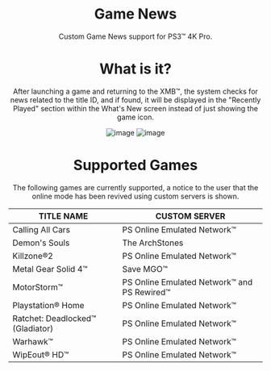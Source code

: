 <div align="center"> 

# Game News
Custom Game News support for PS3™ 4K Pro.

# What is it?
After launching a game and returning to the XMB™, the system checks for news related to the title ID, and if found, it will be displayed in the "Recently Played" section within the What's New screen instead of just showing the game icon. 

![image](https://user-images.githubusercontent.com/74815634/149490572-b8fe2147-1404-4c48-b03d-b4d475211b0d.png)
![image](https://user-images.githubusercontent.com/74815634/149490559-8080500a-d157-4e70-be87-73976033913f.png)

# Supported Games
The following games are currently supported, a notice to the user that the online mode has been revived using custom servers is shown.
  
| TITLE NAME | CUSTOM SERVER
|-----------| --------------
| Calling All Cars | PS Online Emulated Network™ 
| Demon's Souls | The ArchStones
| Killzone®2 | PS Online Emulated Network™
| Metal Gear Solid 4™ | Save MGO™
| MotorStorm™ | PS Online Emulated Network™ and PS Rewired™
| Playstation® Home | PS Online Emulated Network™
| Ratchet: Deadlocked™ (Gladiator) | PS Online Emulated Network™
| Warhawk™ | PS Online Emulated Network™
| WipEout® HD™ | PS Online Emulated Network™
 
</div>
